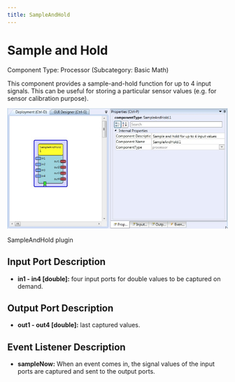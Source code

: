 ```yaml
---
title: SampleAndHold
---
```


# Sample and Hold

Component Type: Processor (Subcategory: Basic Math)

This component provides a sample-and-hold function for up to 4 input signals. This can be useful for storing a particular sensor values (e.g. for sensor calibration purpose).

![Screenshot: SampleAndHold plugin](./img/sampleandhold.jpg "Screenshot: SampleAndHold plugin")

SampleAndHold plugin

## Input Port Description

*   **in1 - in4 \[double\]:** four input ports for double values to be captured on demand.

## Output Port Description

*   **out1 - out4 \[double\]:** last captured values.

## Event Listener Description

*   **sampleNow:** When an event comes in, the signal values of the input ports are captured and sent to the output ports.